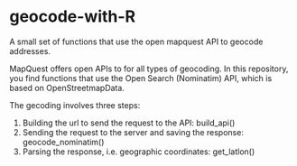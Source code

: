 # geocode-with-R
A small set of functions that use the open mapquest API to geocode addresses. 

MapQuest offers open APIs to for all types of geocoding. In this repository, you find functions that use the Open Search (Nominatim) API, which is based on OpenStreetmapData. 

The gecoding involves three steps:
1) Building the url to send the request to the API: build_api()
2) Sending the request to the server and saving the response: geocode_nominatim()
3) Parsing the response, i.e. geographic coordinates: get_latlon()
